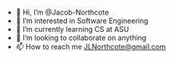 - 👋 Hi, I’m @Jacob-Northcote
- 👀 I’m interested in Software Engineering
- 🌱 I’m currently learning CS at ASU
- 💞️ I’m looking to collaborate on anything
- 📫 How to reach me JLNorthcote@gmail.com

<!---
I am a highly motivated and goal-oriented individual currently studying Computer Science at ASU. 
My passion lies in programming, business, and engineering, and I possess a strong drive to learn and adapt quickly. 
My ultimate aspiration is to become a successful entrepreneur,
but for now, I am focused on broadening my horizons and acquiring diverse skills and knowledge.
I am determined to make a meaningful and lasting impact on the world by combining my passion for technology and business acumen.
--->
